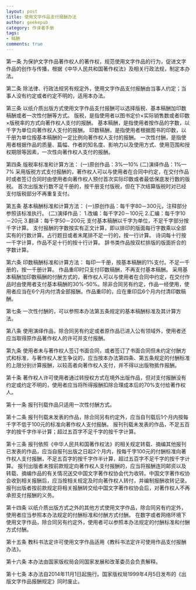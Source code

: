 ```yaml
---
layout: post
title: 使用文字作品支付报酬办法
author: geekepub
category: 作译者手册
tags:
- 稿酬
comments: true
---
```


第一条  为保护文字作品著作权人的著作权，规范使用文字作品的行为，促进文字作品的创作与传播，根据《中华人民共和国著作权法》及相关行政法规，制定本办法。

第二条  除法律、行政法规另有规定外，使用文字作品支付报酬由当事人约定；当事人没有约定或者约定不明的，适用本办法。

第三条  以纸介质出版方式使用文字作品支付报酬可以选择版税、基本稿酬加印数稿酬或者一次性付酬等方式。
版税，是指使用者以图书定价×实际销售数或者印数×版税率的方式向著作权人支付的报酬。
基本稿酬，是指使用者按作品的字数，以千字为单位向著作权人支付的报酬。
印数稿酬，是指使用者根据图书的印数，以千册为单位按基本稿酬的一定比例向著作权人支付的报酬。
一次性付酬，是指使用者根据作品的质量、篇幅、作者的知名度、影响力以及使用方式、使用范围和授权期限等因素，一次性向著作权人支付的报酬。

<!--more-->

第四条  版税率标准和计算方法：
(一)原创作品：3%—10%
(二)演绎作品：1%—7%
采用版税方式支付报酬的，著作权人可以与使用者在合同中约定，在交付作品时或者签订合同时由使用者向著作权人预付首次实际印数或者最低保底发行数的版税。
首次出版发行数不足千册的，按千册支付版税，但在下次结算版税时对已经支付版税部分不再重复支付。

第五条  基本稿酬标准和计算方法：
(一)原创作品：每千字80－300元，注释部分参照该标准执行。
(二)演绎作品：
1.改编：每千字20－100元
2.汇编：每千字10－20元
3.翻译：每千字50－200元
支付基本稿酬以千字为单位，不足千字部分按千字计算。
支付报酬的字数按实有正文计算，即以排印的版面每行字数乘以全部实有的行数计算。占行题目或者末尾排不足一行的，按一行计算。
诗词每十行按一千字计算，作品不足十行的按十行计算。
辞书类作品按双栏排版的版面折合的字数计算。

第六条  印数稿酬标准和计算方法：
每印一千册，按基本稿酬的1%支付。不足一千册的，按一千册计算。
作品重印时只支付印数稿酬，不再支付基本稿酬。
采用基本稿酬加印数稿酬的付酬方式的，著作权人可以与使用者在合同中约定，在交付作品时由使用者支付基本稿酬的30%-50%。除非合同另有约定，作品一经使用，使用者应当在6个月内付清全部报酬。作品重印的，应在重印后6个月内付清印数稿酬。

第七条  一次性付酬的，可以参照本办法第五条规定的基本稿酬标准及其计算方法。

第八条  使用演绎作品，除合同另有约定或者原作品已进入公有领域外，使用者还应当取得原作品著作权人的许可并支付报酬。

第九条  使用者未与著作权人签订书面合同，或者签订了书面合同但未约定付酬方式和标准，与著作权人发生争议的，应当按本办法第四条、第五条规定的付酬标准的上限分别计算报酬，以较高者向著作权人支付，并不得以出版物抵作报酬。

第十条  著作权人许可使用者通过转授权方式在境外出版作品，但对支付报酬没有约定或约定不明的，使用者应当将所得报酬扣除合理成本后的70%支付给著作权人。

第十一条  报刊刊载作品只适用一次性付酬方式。

第十二条  报刊刊载未发表的作品，除合同另有约定外，应当自刊载后1个月内按每千字不低于100元的标准向著作权人支付报酬。
报刊刊载未发表的作品，不足五百字的按千字作半计算；超过五百字不足千字的按千字计算。

第十三条  报刊依照《中华人民共和国著作权法》的相关规定转载、摘编其他报刊已发表的作品，应当自报刊出版之日起2个月内，按每千字100元的付酬标准向著作权人支付报酬，不足五百字的按千字作半计算，超过五百字不足千字的按千字计算。
报刊出版者未按前款规定向著作权人支付报酬的，应当将报酬连同邮资以及转载、摘编作品的有关情况送交中国文字著作权协会代为收转。中国文字著作权协会收到相关报酬后，应当按相关规定及时向著作权人转付，并编制报酬收转记录。
报刊出版者按前款规定将相关报酬转交给中国文字著作权协会后，对著作权人不再承担支付报酬的义务。

第十四条  以纸介质出版方式之外的其他方式使用文字作品，除合同另有约定外，使用者应当参照本办法规定的付酬标准和付酬方式付酬。
在数字或者网络环境下使用文字作品，除合同另有约定外，使用者可以参照本办法规定的付酬标准和付酬方式付酬。

第十五条  教科书法定许可使用文字作品适用《教科书法定许可使用作品支付报酬办法》。

第十六条  本办法由国家版权局会同国家发展和改革委员会负责解释。

第十七条  本办法自2014年11月1日起施行。国家版权局1999年4月5日发布的《出版文字作品报酬规定》同时废止。
